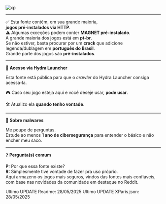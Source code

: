 ![xp](https://github.com/user-attachments/assets/32273ecd-f04d-408a-a820-843abb843b3e)

---

✅ Esta fonte contém, em sua grande maioria,  
**jogos pré-instalados via HTTP**.  
⚠️ Algumas exceções podem conter **MAGNET pré-instalado**.  
A grande maioria dos jogos está em **pt-br**.  
Se não estiver, basta procurar por um **crack** que adicione legenda/dublagem em **português do Brasil**.  
Grande parte dos jogos são **pré-instalados**.

---

📡 **Acesso via Hydra Launcher**

Esta fonte está pública para que o *crawler* do Hydra Launcher consiga acessá-la.

🎮 Caso seu jogo esteja aqui e você deseje usar, **pode usar**.

🛠️ Atualizo ela **quando tenho vontade**.

---

🛑 **Sobre malwares**

Me poupe de perguntas.  
Estude ao menos **1 ano de cibersegurança** para entender o básico e não encher meu saco.

---

❓ **Pergunta(s) comum**

**P:** Por que essa fonte existe?  
**R:** Simplesmente tive vontade de fazer pra uso próprio.  
Aqui armazeno os jogos mais seguros, vindos das fontes mais confiáveis, com base nas novidades da comunidade em destaque no Reddit.


Ultimo UPDATE Readme: 28/05/2025
Ultimo UPDATE XParis.json: 28/05/2025
